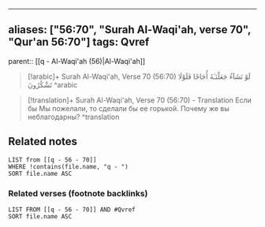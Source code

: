 
---
aliases: ["56:70", "Surah Al-Waqi'ah, verse 70", "Qur'an 56:70"]
tags: Qvref
---

parent:: [[q - Al-Waqi'ah (56)|Al-Waqi'ah]]

> [!arabic]+ Surah Al-Waqi'ah, Verse 70 (56:70)
> <span class="quran-arabic">لَوْ نَشَآءُ جَعَلْنَـٰهُ أُجَاجًا فَلَوْلَا تَشْكُرُونَ</span>
^arabic

> [!translation]+ Surah Al-Waqi'ah, Verse 70 (56:70) - Translation
> Если бы Мы пожелали, то сделали бы ее горькой. Почему же вы неблагодарны?
^translation



## Related notes
```dataview
LIST from [[q - 56 - 70]]
WHERE !contains(file.name, "q - ")
SORT file.name ASC
```

### Related verses (footnote backlinks)
```dataview
LIST FROM [[q - 56 - 70]] AND #Qvref
SORT file.name ASC
```

